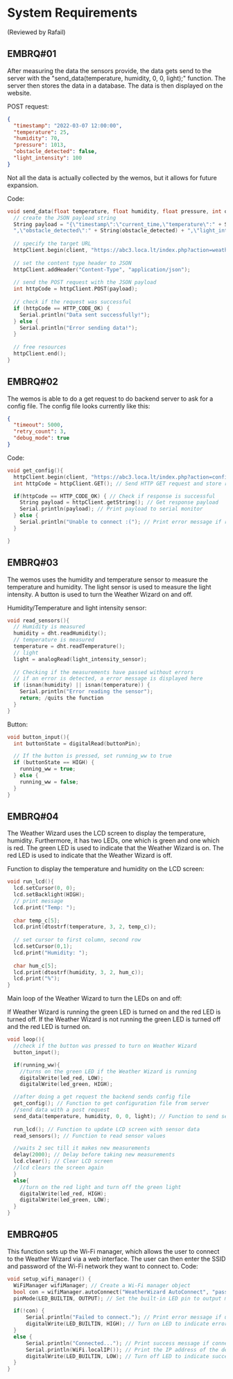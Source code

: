 # System Requirements
(Reviewed by Rafail)

## EMBRQ#01
After measuring the data the sensors provide, the data gets send to the server with the "send_data(temperature, humidity, 0, 0, light);"
function. The server then stores the data in a database. The data is then displayed on the website.

POST request:

```json
{
  "timestamp": "2022-03-07 12:00:00",
  "temperature": 25,
  "humidity": 70,
  "pressure": 1013,
  "obstacle_detected": false,
  "light_intensity": 100
}
```

Not all the data is actually collected by the wemos, but it allows for future expansion.

Code:
```cpp
void send_data(float temperature, float humidity, float pressure, int obstacle_detected, float light_intensity) {
  // create the JSON payload string
  String payload = "{\"timestamp\":\"current_time,\"temperature\":" + String(temperature) + ",\"humidity\":" + String(humidity) + ",\"pressure\":" + String(pressure) + 
  ",\"obstacle_detected\":" + String(obstacle_detected) + ",\"light_intensity\":" + String(light_intensity) + "}";
  
  // specify the target URL
  httpClient.begin(client, "https://abc3.loca.lt/index.php?action=weather_data");
  
  // set the content type header to JSON
  httpClient.addHeader("Content-Type", "application/json");
  
  // send the POST request with the JSON payload
  int httpCode = httpClient.POST(payload);
  
  // check if the request was successful
  if (httpCode == HTTP_CODE_OK) {
    Serial.println("Data sent successfully!");
  } else {
    Serial.println("Error sending data!");
  }
  
  // free resources
  httpClient.end();
}
```


## EMBRQ#02
The wemos is able to do a get request to do backend server to ask for a config file. The config file looks currently like this:
```json
{
  "timeout": 5000,
  "retry_count": 3,
  "debug_mode": true
}
```

Code:
```cpp
void get_config(){
  httpClient.begin(client, "https://abc3.loca.lt/index.php?action=config"); // Set up HTTP GET request to server
  int httpCode = httpClient.GET(); // Send HTTP GET request and store response code

  if(httpCode == HTTP_CODE_OK) { // Check if response is successful
    String payload = httpClient.getString(); // Get response payload
    Serial.println(payload); // Print payload to serial monitor
  } else {
    Serial.println("Unable to connect :("); // Print error message if response is unsuccessful
  }

}
```

## EMBRQ#03
The wemos uses the humidity and temperature sensor to measure the temperature and humidity. The light sensor is used to measure the light intensity.
A button is used to turn the Weather Wizard on and off.

Humidity/Temperature and light intensity sensor:
```cpp
void read_sensors(){
  // Humidity is measured
  humidity = dht.readHumidity();
  // temperature is measured
  temperature = dht.readTemperature();
  // light
  light = analogRead(light_intensity_sensor); 
   
  // Checking if the measurements have passed without errors
  // if an error is detected, a error message is displayed here
  if (isnan(humidity) || isnan(temperature)) {
    Serial.println("Error reading the sensor");
    return; /quits the function
  }
}
```

Button:
```cpp
void button_input(){
  int buttonState = digitalRead(buttonPin);

  // If the button is pressed, set running_ww to true
  if (buttonState == HIGH) {
    running_ww = true;
  } else {
    running_ww = false;
  }
}
```



## EMBRQ#04
The Weather Wizard uses the LCD screen to display the temperature, humidity. Furthermore, it has two LEDs, one which is green and one which is red. The green LED is used to indicate that the Weather Wizard is on.
The red LED is used to indicate that the Weather Wizard is off.

Function to display the temperature and humidity on the LCD screen:
```cpp
void run_lcd(){
  lcd.setCursor(0, 0);
  lcd.setBacklight(HIGH);
  // print message
  lcd.print("Temp: ");
  
  char temp_c[5];
  lcd.print(dtostrf(temperature, 3, 2, temp_c));
  
  // set cursor to first column, second row
  lcd.setCursor(0,1);
  lcd.print("Humidity: ");
  
  char hum_c[5];
  lcd.print(dtostrf(humidity, 3, 2, hum_c));
  lcd.print("%");
}
```

Main loop of the Weather Wizard to turn the LEDs on and off:

If Weather Wizard is running the green LED is turned on and the red LED is turned off.
If the Weather Wizard is not running the green LED is turned off and the red LED is turned on.

```cpp
void loop(){
  //check if the button was pressed to turn on Weather Wizard
  button_input();

  if(running_ww){
    //turns on the green LED if the Weather Wizard is running
    digitalWrite(led_red, LOW);
    digitalWrite(led_green, HIGH);

  //after doing a get request the backend sends config file 
  get_config(); // Function to get configuration file from server
  //send data with a post request
  send_data(temperature, humidity, 0, 0, light); // Function to send sensor data to server
    
  run_lcd(); // Function to update LCD screen with sensor data
  read_sensors(); // Function to read sensor values

  //waits 2 sec till it makes new measurements
  delay(2000); // Delay before taking new measurements
  lcd.clear(); // Clear LCD screen
  //lcd clears the screen again
  }
  else{
    //turn on the red light and turn off the green light
    digitalWrite(led_red, HIGH);
    digitalWrite(led_green, LOW);
  }
}
```

## EMBRQ#05
This function sets up the Wi-Fi manager, which allows the user to connect to the Weather Wizard via a web interface. The user can then enter the SSID and password of the Wi-Fi network they want to connect to.
Code:
```cpp
void setup_wifi_manager() {
  WiFiManager wifiManager; // Create a Wi-Fi manager object
  bool con = wifiManager.autoConnect("WeatherWizard AutoConnect", "password"); // Attempt to connect to Wi-Fi using saved credentials or create a new AP with the specified SSID and password
  pinMode(LED_BUILTIN, OUTPUT); // Set the built-in LED pin to output mode

  if(!con) {
      Serial.println("Failed to connect."); // Print error message if unable to connect to Wi-Fi
      digitalWrite(LED_BUILTIN, HIGH); // Turn on LED to indicate error
  } 
  else {
      Serial.println("Connected..."); // Print success message if connected to Wi-Fi
      Serial.println(WiFi.localIP()); // Print the IP address of the device
      digitalWrite(LED_BUILTIN, LOW); // Turn off LED to indicate successful connection
  }
}
```


